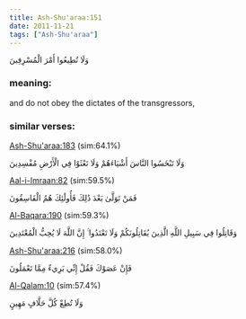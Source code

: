 ```yaml
---
title: Ash-Shu'araa:151
date: 2011-11-21
tags: ["Ash-Shu'araa"]
---
```

وَلَا تُطِيعُوا أَمْرَ الْمُسْرِفِينَ
### meaning: 
and do not obey the dictates of the transgressors,
### similar verses: 

[Ash-Shu'araa:183](/26/183) (sim:64.1%)

وَلَا تَبْخَسُوا النَّاسَ أَشْيَاءَهُمْ وَلَا تَعْثَوْا فِي الْأَرْضِ مُفْسِدِينَ

[Aal-i-Imraan:82](/3/82) (sim:59.5%)

فَمَنْ تَوَلَّىٰ بَعْدَ ذَٰلِكَ فَأُولَٰئِكَ هُمُ الْفَاسِقُونَ

[Al-Baqara:190](/2/190) (sim:59.3%)

وَقَاتِلُوا فِي سَبِيلِ اللَّهِ الَّذِينَ يُقَاتِلُونَكُمْ وَلَا تَعْتَدُوا ۚ إِنَّ اللَّهَ لَا يُحِبُّ الْمُعْتَدِينَ

[Ash-Shu'araa:216](/26/216) (sim:58.0%)

فَإِنْ عَصَوْكَ فَقُلْ إِنِّي بَرِيءٌ مِمَّا تَعْمَلُونَ

[Al-Qalam:10](/68/10) (sim:57.4%)

وَلَا تُطِعْ كُلَّ حَلَّافٍ مَهِينٍ
